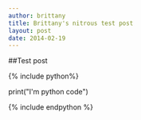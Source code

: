 ```yaml
---
author: brittany
title: Brittany's nitrous test post
layout: post
date: 2014-02-19
---
```


##Test post

{% include python%}

print("I'm python code")

{% include endpython %}